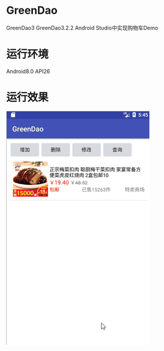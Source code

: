 # GreenDao
GreenDao3
GreenDao3.2.2 Android Studio中实现购物车Demo
# 运行环境
Android8.0 API26  
# 运行效果

![](GreenDao3%20Demo.gif)
